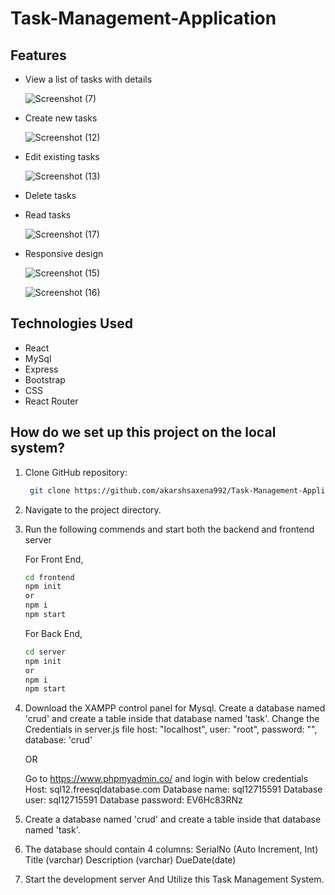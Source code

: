 # Task-Management-Application

## Features

- View a list of tasks with details

  ![Screenshot (7)](https://github.com/akarshsaxena992/Task-Management-Application/assets/100353101/73a3ba04-09bb-4e40-9f00-e21578fb247a)
  
- Create new tasks

  ![Screenshot (12)](https://github.com/akarshsaxena992/Task-Management-Application/assets/100353101/4b280f97-2fbb-4639-9e55-4acfe0523d4e)
  
- Edit existing tasks

  ![Screenshot (13)](https://github.com/akarshsaxena992/Task-Management-Application/assets/100353101/0773b531-62dd-4962-a39d-56aa5a7f2724)
  
- Delete tasks
- Read tasks

  ![Screenshot (17)](https://github.com/akarshsaxena992/Task-Management-Application/assets/100353101/3a374221-b4f5-4263-8c84-d1ca6f087f3e)

- Responsive design

  ![Screenshot (15)](https://github.com/akarshsaxena992/Task-Management-Application/assets/100353101/bf579e4a-3731-4805-9236-1af6f043a9c7)

  ![Screenshot (16)](https://github.com/akarshsaxena992/Task-Management-Application/assets/100353101/57f937f0-3b3f-444c-9080-1f850fdb916a)

## Technologies Used

- React
- MySql
- Express
- Bootstrap
- CSS
- React Router

##  How do we set up this project on the local system?
1. Clone GitHub repository:
   ```bash
    git clone https://github.com/akarshsaxena992/Task-Management-Application.git
    ```
2.  Navigate to the project directory.
3.  Run the following commends and start both the backend and frontend server

    For Front End,
    ```bash
    cd frontend
    npm init
    or
    npm i
    npm start
    ```
    
    For Back End,
    ```bash
    cd server
    npm init
    or
    npm i
    npm start
    ```
    
4.  Download the XAMPP control panel for Mysql.
    Create a database named 'crud' and create a table inside that database named 'task'.
    Change the Credentials in server.js file
    host: "localhost",
    user: "root",
    password: "",
    database: 'crud'

    OR
    
    Go to https://www.phpmyadmin.co/ and login with below credentials
    Host: sql12.freesqldatabase.com
    Database name: sql12715591
    Database user: sql12715591
    Database password: EV6Hc83RNz
    
5.  Create a database named 'crud' and create a table inside that database named 'task'.
6.  The database should contain 4 columns:
    SerialNo (Auto Increment, Int)
    Title (varchar)
    Description (varchar)
    DueDate(date)
7. Start the development server And Utilize this Task Management System.
